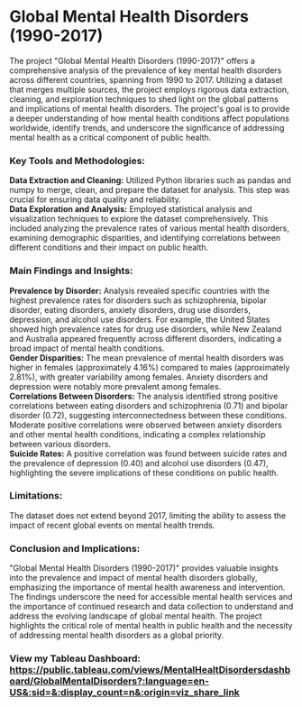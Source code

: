 # Global Mental Health Disorders (1990-2017) 

The project "Global Mental Health Disorders (1990-2017)" offers a comprehensive analysis of the prevalence of key mental health disorders across different countries, spanning from 1990 to 2017. Utilizing a dataset that merges multiple sources, the project employs rigorous data extraction, cleaning, and exploration techniques to shed light on the global patterns and implications of mental health disorders. The project's goal is to provide a deeper understanding of how mental health conditions affect populations worldwide, identify trends, and underscore the significance of addressing mental health as a critical component of public health.

### Key Tools and Methodologies:
**Data Extraction and Cleaning:** Utilized Python libraries such as pandas and numpy to merge, clean, and prepare the dataset for analysis. This step was crucial for ensuring data quality and reliability.
<br>
**Data Exploration and Analysis:** Employed statistical analysis and visualization techniques to explore the dataset comprehensively. This included analyzing the prevalence rates of various mental health disorders, examining demographic disparities, and identifying correlations between different conditions and their impact on public health.

### Main Findings and Insights:
**Prevalence by Disorder:** Analysis revealed specific countries with the highest prevalence rates for disorders such as schizophrenia, bipolar disorder, eating disorders, anxiety disorders, drug use disorders, depression, and alcohol use disorders. For example, the United States showed high prevalence rates for drug use disorders, while New Zealand and Australia appeared frequently across different disorders, indicating a broad impact of mental health conditions.
<br>
**Gender Disparities:** The mean prevalence of mental health disorders was higher in females (approximately 4.16%) compared to males (approximately 2.81%), with greater variability among females. Anxiety disorders and depression were notably more prevalent among females.
<br>
**Correlations Between Disorders:** The analysis identified strong positive correlations between eating disorders and schizophrenia (0.71) and bipolar disorder (0.72), suggesting interconnectedness between these conditions. Moderate positive correlations were observed between anxiety disorders and other mental health conditions, indicating a complex relationship between various disorders.
<br>
**Suicide Rates:** A positive correlation was found between suicide rates and the prevalence of depression (0.40) and alcohol use disorders (0.47), highlighting the severe implications of these conditions on public health.

### Limitations:
The dataset does not extend beyond 2017, limiting the ability to assess the impact of recent global events on mental health trends.

### Conclusion and Implications:
"Global Mental Health Disorders (1990-2017)" provides valuable insights into the prevalence and impact of mental health disorders globally, emphasizing the importance of mental health awareness and intervention. The findings underscore the need for accessible mental health services and the importance of continued research and data collection to understand and address the evolving landscape of global mental health. The project highlights the critical role of mental health in public health and the necessity of addressing mental health disorders as a global priority.
 
### View my Tableau Dashboard: https://public.tableau.com/views/MentalHealtDisordersdashboard/GlobalMentalDisorders?:language=en-US&:sid=&:display_count=n&:origin=viz_share_link
